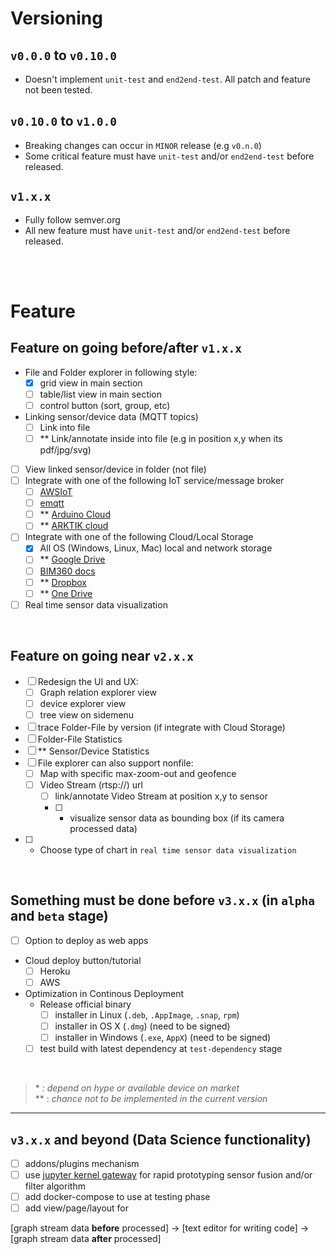 # Versioning

## `v0.0.0` to `v0.10.0`

- Doesn't implement `unit-test` and `end2end-test`. All patch and feature not been tested.

## `v0.10.0` to `v1.0.0`

- Breaking changes can occur in `MINOR` release (e.g `v0.n.0`)
- Some critical feature must have `unit-test` and/or `end2end-test` before released.

## `v1.x.x`

- Fully follow semver.org
- All new feature must have `unit-test` and/or `end2end-test` before released.

<br/><br/>

# Feature
## Feature on going before/after `v1.x.x`
- File and Folder explorer in following style:
  - [x] grid view in main section
  - [ ] table/list view in main section
  - [ ] control button (sort, group, etc)
- Linking sensor/device data (MQTT topics)
  - [ ] Link into file
  - [ ] ** Link/annotate inside into file (e.g in position x,y when its pdf/jpg/svg)
- [ ] View linked sensor/device in folder (not file)
- [ ] Integrate with one of the following IoT service/message broker
  - [ ] [AWSIoT](http://docs.aws.amazon.com/iot/latest/apireference)
  - [ ] [emqtt](http://emqtt.io/docs/v2/rest.html#)
  - [ ] ** [Arduino Cloud](https://cloud.arduino.cc)
  - [ ] ** [ARKTIK cloud](https://developer.artik.cloud/documentation/api-reference/)
- [ ] Integrate with one of the following Cloud/Local Storage
  - [x] All OS (Windows, Linux, Mac) local and network storage
  - [ ] ** [Google Drive](https://developers.google.com/drive/v3/reference/)
  - [ ] [BIM360 docs](https://developer.autodesk.com/en/docs/data/v2/reference/http/)
  - [ ] ** [Dropbox](https://dropbox.github.io/dropbox-api-v2-explorer/)
  - [ ] ** [One Drive](https://docs.microsoft.com/id-id/onedrive/developer/rest-api/)
- [ ] Real time sensor data visualization

<br/>

## Feature on going near `v2.x.x`
- [ ] Redesign the UI and UX:
  - [ ] Graph relation explorer view
  - [ ] device explorer view
  - [ ] tree view on sidemenu
- [ ] trace Folder-File by version (if integrate with Cloud Storage)
- [ ] Folder-File Statistics
- [ ] ** Sensor/Device Statistics
- [ ] File explorer can also support nonfile:
  - [ ] Map with specific max-zoom-out and geofence
  - [ ] Video Stream (rtsp://) url
    - [ ] link/annotate Video Stream at position x,y to sensor
    - [ ] * visualize sensor data as bounding box (if its camera processed data)
- [ ] * Choose type of chart in `real time sensor data visualization`

<br/>

## Something must be done before `v3.x.x` (in `alpha` and `beta` stage)
- [ ] Option to deploy as web apps
- Cloud deploy button/tutorial
  - [ ] Heroku
  - [ ] AWS
- Optimization in Continous Deployment
  - Release official binary
    - [ ] installer in Linux (`.deb`, `.AppImage`, `.snap`, `rpm`)
    - [ ] installer in OS X (`.dmg`) (need to be signed)
    - [ ] installer in Windows (`.exe`, `AppX`) (need to be signed)
  - [ ] test build with latest dependency at `test-dependency` stage

<br/>

> \* : *depend on hype or available device on market* \
** : *chance not to be implemented in the current version*

---
## `v3.x.x` and beyond (Data Science functionality)
- [ ] addons/plugins mechanism
- [ ] use [jupyter kernel gateway](http://jupyter-kernel-gateway.readthedocs.io/en/latest/index.html) for rapid prototyping sensor fusion and/or filter algorithm
- [ ] add docker-compose to use at testing phase
- [ ] add view/page/layout for 

[graph stream data **before** processed] -> [text editor for writing code] -> [graph stream data **after** processed]

